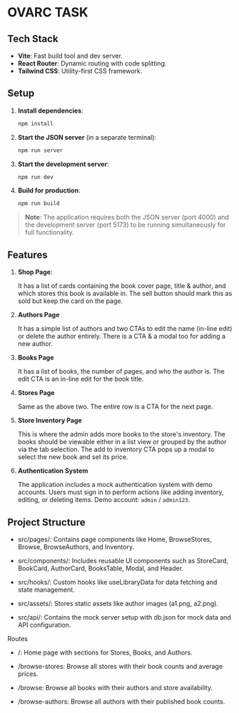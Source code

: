 # OVARC TASK

## Tech Stack

- **Vite**: Fast build tool and dev server.
- **React Router**: Dynamic routing with code splitting.
- **Tailwind CSS**: Utility-first CSS framework.

## Setup

1. **Install dependencies**:

    ```bash
    npm install
    ```

2. **Start the JSON server** (in a separate terminal):

    ```bash
    npm run server
    ```

3. **Start the development server**:

    ```bash
    npm run dev
    ```

4. **Build for production**:
    ```bash
    npm run build
    ```

> **Note**: The application requires both the JSON server (port 4000) and the development server (port 5173) to be running simultaneously for full functionality.

## Features

1. **Shop Page**:

    It has a list of cards containing the book cover page, title & author, and which stores this book is available in. The sell button should mark this as sold but keep the card on the page.

2. **Authors Page**

    It has a simple list of authors and two CTAs to edit the name (in-line edit) or delete the author entirely. There is a CTA & a modal too for adding a new author.

3. **Books Page**

    It has a list of books, the number of pages, and who the author is. The edit CTA is an in-line edit for the book title.

4. **Stores Page**

    Same as the above two. The entire row is a CTA for the next page.

5. **Store Inventory Page**

    This is where the admin adds more books to the store's
    inventory. The books should be viewable either in a list view or grouped by the author via the tab selection. The add to inventory CTA pops up a modal to select the new book and set its price.

6. **Authentication System**

    The application includes a mock authentication system with demo accounts. Users must sign in to perform actions like adding inventory, editing, or deleting items. Demo account: `admin` / `admin123`.

## Project Structure

- src/pages/: Contains page components like Home, BrowseStores, Browse, BrowseAuthors, and Inventory.

- src/components/: Includes reusable UI components such as StoreCard, BookCard, AuthorCard, BooksTable, Modal, and Header.

- src/hooks/: Custom hooks like useLibraryData for data fetching and state management.

- src/assets/: Stores static assets like author images (a1.png, a2.png).

- src/api/: Contains the mock server setup with db.json for mock data and API configuration.

Routes

- /: Home page with sections for Stores, Books, and Authors.

- /browse-stores: Browse all stores with their book counts and average prices.

- /browse: Browse all books with their authors and store availability.

- /browse-authors: Browse all authors with their published book counts.
